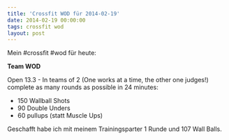 ```yaml
---
title: 'Crossfit WOD für 2014-02-19'
date: 2014-02-19 00:00:00 
tags: crossfit wod
layout: post
---
```

Mein #crossfit #wod für heute:

**Team WOD**

Open 13.3 - In teams of 2 (One works at a time, the other one judges!) complete as many rounds as possible in 24 minutes:

* 150 Wallball Shots
* 90 Double Unders
* 60 pullups (statt Muscle Ups)

Geschafft habe ich mit meinem Trainingsparter 1 Runde und 107 Wall Balls.
